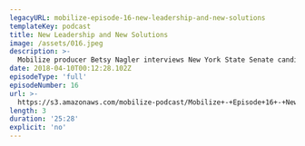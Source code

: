 ```yaml
---
legacyURL: mobilize-episode-16-new-leadership-and-new-solutions
templateKey: podcast
title: New Leadership and New Solutions
image: /assets/016.jpeg
description: >-
  Mobilize producer Betsy Nagler interviews New York State Senate candidate Alessandra Biaggi about her campaign to unseat Jeff Klein, the former leader of the Independent Democratic Conference. While the IDC's eight members just made a deal to reunite with the mainline Senate Democrats, they have spent that past eight years caucusing with Senate Republicans and blocking progressive legislation in order to gain money and power for themselves. Biaggi is running against these "fake Democrats" as part of a wave of new, progressive candidates now stepping up to run for office throughout the country, and fighting back against the Trump agenda.
date: 2018-04-10T00:12:28.102Z
episodeType: 'full'
episodeNumber: 16
url: >-
  https://s3.amazonaws.com/mobilize-podcast/Mobilize+-+Episode+16+-+New+Leadership+and+New+Solutions.mp3
length: 3
duration: '25:28'
explicit: 'no'
---
```

